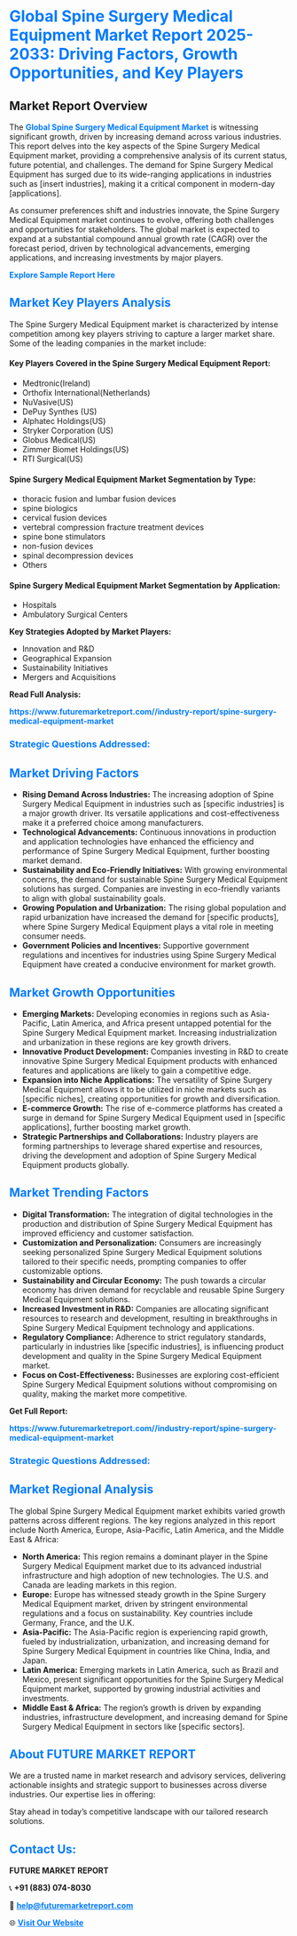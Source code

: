 <h1 style="color: #007BFF;">Global Spine Surgery Medical Equipment Market Report 2025-2033: Driving Factors, Growth Opportunities, and Key Players</h1>

<section id="overview">
<h2>Market Report Overview</h2>
<p>The <a href="https://www.futuremarketreport.com//industry-report/spine-surgery-medical-equipment-market" style="color: #007BFF; text-decoration: none;"><strong>Global Spine Surgery Medical Equipment Market</strong></a> is witnessing significant growth, driven by increasing demand across various industries. This report delves into the key aspects of the Spine Surgery Medical Equipment market, providing a comprehensive analysis of its current status, future potential, and challenges. The demand for Spine Surgery Medical Equipment has surged due to its wide-ranging applications in industries such as [insert industries], making it a critical component in modern-day [applications].</p>
<p>As consumer preferences shift and industries innovate, the Spine Surgery Medical Equipment market continues to evolve, offering both challenges and opportunities for stakeholders. The global market is expected to expand at a substantial compound annual growth rate (CAGR) over the forecast period, driven by technological advancements, emerging applications, and increasing investments by major players.</p>
</section>

<section id="overview">
<p><a href="https://www.futuremarketreport.com//request-sample/reportId=82847" style="color: #007BFF; text-decoration: none;"><strong>Explore Sample Report Here</strong></a></p>
</section>

<section id="key-players">
<h2 style="color: #007BFF;">Market Key Players Analysis</h2>
<p>The Spine Surgery Medical Equipment market is characterized by intense competition among key players striving to capture a larger market share. Some of the leading companies in the market include:</p>
<h4>Key Players Covered in the Spine Surgery Medical Equipment Report:</h4>
<ul><li>Medtronic(Ireland)</li><li>Orthofix International(Netherlands)</li><li>NuVasive(US)</li><li>DePuy Synthes (US)</li><li>Alphatec Holdings(US)</li><li>Stryker Corporation (US)</li><li>Globus Medical(US)</li><li>Zimmer Biomet Holdings(US)</li><li>RTI Surgical(US)</li></ul>
<h4>Spine Surgery Medical Equipment Market Segmentation by Type:</h4>
<ul><li>thoracic fusion and lumbar fusion devices</li><li>spine biologics</li><li>cervical fusion devices</li><li>vertebral compression fracture treatment devices</li><li>spine bone stimulators</li><li>non-fusion devices</li><li>spinal decompression devices</li><li>Others</li></ul>

<h4>Spine Surgery Medical Equipment Market Segmentation by Application:</h4>
<ul><li>Hospitals</li><li>Ambulatory Surgical Centers</li></ul>
<p><strong>Key Strategies Adopted by Market Players:</strong></p>
<ul>
<li>Innovation and R&D</li>
<li>Geographical Expansion</li>
<li>Sustainability Initiatives</li>
<li>Mergers and Acquisitions</li>
</ul>
</section>

<section>
<p><strong>Read Full Analysis: </strong></p><a href="https://www.futuremarketreport.com//industry-report/spine-surgery-medical-equipment-market" style="color: #007BFF; text-decoration: none;"><strong>https://www.futuremarketreport.com//industry-report/spine-surgery-medical-equipment-market</strong></a>
<h3 style="color: #007BFF;">Strategic Questions Addressed:</h3>
</section>

<section id="driving-factors">
<h2 style="color: #007BFF;">Market Driving Factors</h2>
<ul>
<li><strong>Rising Demand Across Industries:</strong> The increasing adoption of Spine Surgery Medical Equipment in industries such as [specific industries] is a major growth driver. Its versatile applications and cost-effectiveness make it a preferred choice among manufacturers.</li>
<li><strong>Technological Advancements:</strong> Continuous innovations in production and application technologies have enhanced the efficiency and performance of Spine Surgery Medical Equipment, further boosting market demand.</li>
<li><strong>Sustainability and Eco-Friendly Initiatives:</strong> With growing environmental concerns, the demand for sustainable Spine Surgery Medical Equipment solutions has surged. Companies are investing in eco-friendly variants to align with global sustainability goals.</li>
<li><strong>Growing Population and Urbanization:</strong> The rising global population and rapid urbanization have increased the demand for [specific products], where Spine Surgery Medical Equipment plays a vital role in meeting consumer needs.</li>
<li><strong>Government Policies and Incentives:</strong> Supportive government regulations and incentives for industries using Spine Surgery Medical Equipment have created a conducive environment for market growth.</li>
</ul>
</section>

<section id="growth-opportunities">
<h2 style="color: #007BFF;">Market Growth Opportunities</h2>
<ul>
<li><strong>Emerging Markets:</strong> Developing economies in regions such as Asia-Pacific, Latin America, and Africa present untapped potential for the Spine Surgery Medical Equipment market. Increasing industrialization and urbanization in these regions are key growth drivers.</li>
<li><strong>Innovative Product Development:</strong> Companies investing in R&D to create innovative Spine Surgery Medical Equipment products with enhanced features and applications are likely to gain a competitive edge.</li>
<li><strong>Expansion into Niche Applications:</strong> The versatility of Spine Surgery Medical Equipment allows it to be utilized in niche markets such as [specific niches], creating opportunities for growth and diversification.</li>
<li><strong>E-commerce Growth:</strong> The rise of e-commerce platforms has created a surge in demand for Spine Surgery Medical Equipment used in [specific applications], further boosting market growth.</li>
<li><strong>Strategic Partnerships and Collaborations:</strong> Industry players are forming partnerships to leverage shared expertise and resources, driving the development and adoption of Spine Surgery Medical Equipment products globally.</li>
</ul>
</section>

<section id="trending-factors">
<h2 style="color: #007BFF;">Market Trending Factors</h2>
<ul>
<li><strong>Digital Transformation:</strong> The integration of digital technologies in the production and distribution of Spine Surgery Medical Equipment has improved efficiency and customer satisfaction.</li>
<li><strong>Customization and Personalization:</strong> Consumers are increasingly seeking personalized Spine Surgery Medical Equipment solutions tailored to their specific needs, prompting companies to offer customizable options.</li>
<li><strong>Sustainability and Circular Economy:</strong> The push towards a circular economy has driven demand for recyclable and reusable Spine Surgery Medical Equipment solutions.</li>
<li><strong>Increased Investment in R&D:</strong> Companies are allocating significant resources to research and development, resulting in breakthroughs in Spine Surgery Medical Equipment technology and applications.</li>
<li><strong>Regulatory Compliance:</strong> Adherence to strict regulatory standards, particularly in industries like [specific industries], is influencing product development and quality in the Spine Surgery Medical Equipment market.</li>
<li><strong>Focus on Cost-Effectiveness:</strong> Businesses are exploring cost-efficient Spine Surgery Medical Equipment solutions without compromising on quality, making the market more competitive.</li>
</ul>
</section>

<section>
<p><strong>Get Full Report: </strong></p><a href="https://www.futuremarketreport.com//industry-report/spine-surgery-medical-equipment-market" style="color: #007BFF; text-decoration: none;"><strong>https://www.futuremarketreport.com//industry-report/spine-surgery-medical-equipment-market</strong></a>
<h3 style="color: #007BFF;">Strategic Questions Addressed:</h3>
</section>


<section id="regional-analysis">
<h2 style="color: #007BFF;">Market Regional Analysis</h2>
<p>The global Spine Surgery Medical Equipment market exhibits varied growth patterns across different regions. The key regions analyzed in this report include North America, Europe, Asia-Pacific, Latin America, and the Middle East & Africa:</p>
<ul>
<li><strong>North America:</strong> This region remains a dominant player in the Spine Surgery Medical Equipment market due to its advanced industrial infrastructure and high adoption of new technologies. The U.S. and Canada are leading markets in this region.</li>
<li><strong>Europe:</strong> Europe has witnessed steady growth in the Spine Surgery Medical Equipment market, driven by stringent environmental regulations and a focus on sustainability. Key countries include Germany, France, and the U.K.</li>
<li><strong>Asia-Pacific:</strong> The Asia-Pacific region is experiencing rapid growth, fueled by industrialization, urbanization, and increasing demand for Spine Surgery Medical Equipment in countries like China, India, and Japan.</li>
<li><strong>Latin America:</strong> Emerging markets in Latin America, such as Brazil and Mexico, present significant opportunities for the Spine Surgery Medical Equipment market, supported by growing industrial activities and investments.</li>
<li><strong>Middle East & Africa:</strong> The region’s growth is driven by expanding industries, infrastructure development, and increasing demand for Spine Surgery Medical Equipment in sectors like [specific sectors].</li>
</ul>
</section>

<footer>
<h2 style="color: #007BFF;">About FUTURE MARKET REPORT</h2>
<p>We are a trusted name in market research and advisory services, delivering actionable insights and strategic support to businesses across diverse industries. Our expertise lies in offering:</p>

<p>Stay ahead in today’s competitive landscape with our tailored research solutions.</p>

<h2 style="color: #007BFF;">Contact Us:</h2>
<p><strong>FUTURE MARKET REPORT</strong></p>
<p>📞 <strong>+91 (883) 074-8030</strong></p>
<p>📧 <strong><a href="mailto:help@futuremarketreport.com" style="color: #007BFF;">help@futuremarketreport.com</a></strong></p>
<p>🌐 <strong><a href="https://www.futuremarketreport.com/" style="color: #007BFF;">Visit Our Website</a></strong></p>
</footer>